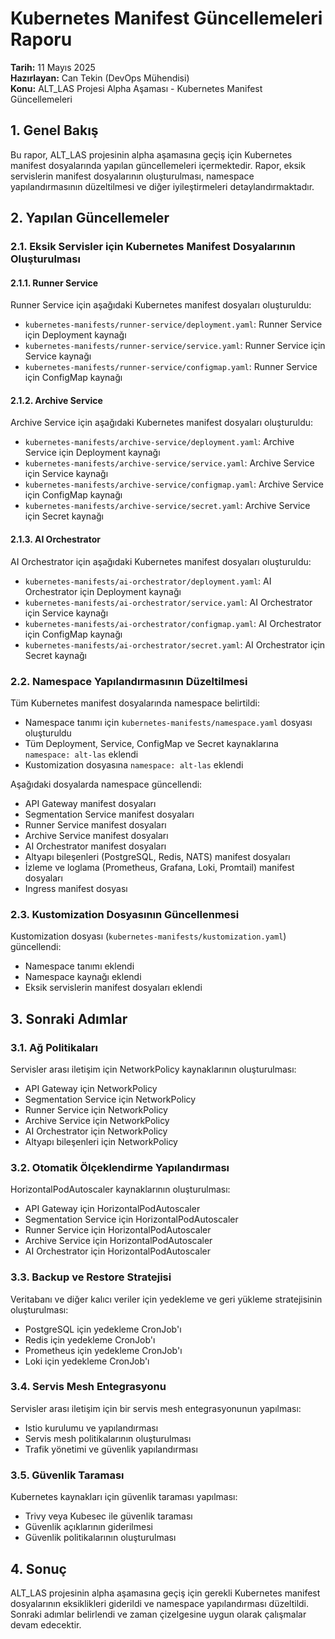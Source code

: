 # Kubernetes Manifest Güncellemeleri Raporu

**Tarih:** 11 Mayıs 2025  
**Hazırlayan:** Can Tekin (DevOps Mühendisi)  
**Konu:** ALT_LAS Projesi Alpha Aşaması - Kubernetes Manifest Güncellemeleri

## 1. Genel Bakış

Bu rapor, ALT_LAS projesinin alpha aşamasına geçiş için Kubernetes manifest dosyalarında yapılan güncellemeleri içermektedir. Rapor, eksik servislerin manifest dosyalarının oluşturulması, namespace yapılandırmasının düzeltilmesi ve diğer iyileştirmeleri detaylandırmaktadır.

## 2. Yapılan Güncellemeler

### 2.1. Eksik Servisler için Kubernetes Manifest Dosyalarının Oluşturulması

#### 2.1.1. Runner Service

Runner Service için aşağıdaki Kubernetes manifest dosyaları oluşturuldu:

- `kubernetes-manifests/runner-service/deployment.yaml`: Runner Service için Deployment kaynağı
- `kubernetes-manifests/runner-service/service.yaml`: Runner Service için Service kaynağı
- `kubernetes-manifests/runner-service/configmap.yaml`: Runner Service için ConfigMap kaynağı

#### 2.1.2. Archive Service

Archive Service için aşağıdaki Kubernetes manifest dosyaları oluşturuldu:

- `kubernetes-manifests/archive-service/deployment.yaml`: Archive Service için Deployment kaynağı
- `kubernetes-manifests/archive-service/service.yaml`: Archive Service için Service kaynağı
- `kubernetes-manifests/archive-service/configmap.yaml`: Archive Service için ConfigMap kaynağı
- `kubernetes-manifests/archive-service/secret.yaml`: Archive Service için Secret kaynağı

#### 2.1.3. AI Orchestrator

AI Orchestrator için aşağıdaki Kubernetes manifest dosyaları oluşturuldu:

- `kubernetes-manifests/ai-orchestrator/deployment.yaml`: AI Orchestrator için Deployment kaynağı
- `kubernetes-manifests/ai-orchestrator/service.yaml`: AI Orchestrator için Service kaynağı
- `kubernetes-manifests/ai-orchestrator/configmap.yaml`: AI Orchestrator için ConfigMap kaynağı
- `kubernetes-manifests/ai-orchestrator/secret.yaml`: AI Orchestrator için Secret kaynağı

### 2.2. Namespace Yapılandırmasının Düzeltilmesi

Tüm Kubernetes manifest dosyalarında namespace belirtildi:

- Namespace tanımı için `kubernetes-manifests/namespace.yaml` dosyası oluşturuldu
- Tüm Deployment, Service, ConfigMap ve Secret kaynaklarına `namespace: alt-las` eklendi
- Kustomization dosyasına `namespace: alt-las` eklendi

Aşağıdaki dosyalarda namespace güncellendi:

- API Gateway manifest dosyaları
- Segmentation Service manifest dosyaları
- Runner Service manifest dosyaları
- Archive Service manifest dosyaları
- AI Orchestrator manifest dosyaları
- Altyapı bileşenleri (PostgreSQL, Redis, NATS) manifest dosyaları
- İzleme ve loglama (Prometheus, Grafana, Loki, Promtail) manifest dosyaları
- Ingress manifest dosyası

### 2.3. Kustomization Dosyasının Güncellenmesi

Kustomization dosyası (`kubernetes-manifests/kustomization.yaml`) güncellendi:

- Namespace tanımı eklendi
- Namespace kaynağı eklendi
- Eksik servislerin manifest dosyaları eklendi

## 3. Sonraki Adımlar

### 3.1. Ağ Politikaları

Servisler arası iletişim için NetworkPolicy kaynaklarının oluşturulması:

- API Gateway için NetworkPolicy
- Segmentation Service için NetworkPolicy
- Runner Service için NetworkPolicy
- Archive Service için NetworkPolicy
- AI Orchestrator için NetworkPolicy
- Altyapı bileşenleri için NetworkPolicy

### 3.2. Otomatik Ölçeklendirme Yapılandırması

HorizontalPodAutoscaler kaynaklarının oluşturulması:

- API Gateway için HorizontalPodAutoscaler
- Segmentation Service için HorizontalPodAutoscaler
- Runner Service için HorizontalPodAutoscaler
- Archive Service için HorizontalPodAutoscaler
- AI Orchestrator için HorizontalPodAutoscaler

### 3.3. Backup ve Restore Stratejisi

Veritabanı ve diğer kalıcı veriler için yedekleme ve geri yükleme stratejisinin oluşturulması:

- PostgreSQL için yedekleme CronJob'ı
- Redis için yedekleme CronJob'ı
- Prometheus için yedekleme CronJob'ı
- Loki için yedekleme CronJob'ı

### 3.4. Servis Mesh Entegrasyonu

Servisler arası iletişim için bir servis mesh entegrasyonunun yapılması:

- Istio kurulumu ve yapılandırması
- Servis mesh politikalarının oluşturulması
- Trafik yönetimi ve güvenlik yapılandırması

### 3.5. Güvenlik Taraması

Kubernetes kaynakları için güvenlik taraması yapılması:

- Trivy veya Kubesec ile güvenlik taraması
- Güvenlik açıklarının giderilmesi
- Güvenlik politikalarının oluşturulması

## 4. Sonuç

ALT_LAS projesinin alpha aşamasına geçiş için gerekli Kubernetes manifest dosyalarının eksiklikleri giderildi ve namespace yapılandırması düzeltildi. Sonraki adımlar belirlendi ve zaman çizelgesine uygun olarak çalışmalar devam edecektir.
